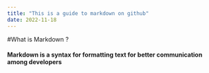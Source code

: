 ```yaml
---
title: "This is a guide to markdown on github"
date: 2022-11-18
---
```


#What is Markdown ?

#### Markdown is a syntax for formatting text for better communication among developers
